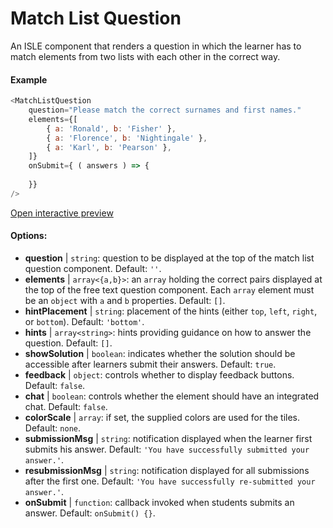 # Match List Question

An ISLE component that renders a question in which the learner has to match elements from two lists with each other in the correct way.

#### Example

``` javascript
<MatchListQuestion
    question="Please match the correct surnames and first names."
    elements={[
        { a: 'Ronald', b: 'Fisher' },
        { a: 'Florence', b: 'Nightingale' },
        { a: 'Karl', b: 'Pearson' },
    ]}
    onSubmit={ ( answers ) => {
        
    }}
/>
```

[Open interactive preview](https://isle.heinz.cmu.edu/components/match-list-question/)

#### Options:

* __question__ | `string`: question to be displayed at the top of the match list question component. Default: `''`.
* __elements__ | `array<{a,b}>`: an `array` holding the correct pairs displayed at the top of the free text question component. Each `array` element must be an `object` with `a` and `b` properties. Default: `[]`.
* __hintPlacement__ | `string`: placement of the hints (either `top`, `left`, `right`, or `bottom`). Default: `'bottom'`.
* __hints__ | `array<string>`: hints providing guidance on how to answer the question. Default: `[]`.
* __showSolution__ | `boolean`: indicates whether the solution should be accessible after learners submit their answers. Default: `true`.
* __feedback__ | `object`: controls whether to display feedback buttons. Default: `false`.
* __chat__ | `boolean`: controls whether the element should have an integrated chat. Default: `false`.
* __colorScale__ | `array`: if set, the supplied colors are used for the tiles. Default: `none`.
* __submissionMsg__ | `string`: notification displayed when the learner first submits his answer. Default: `'You have successfully submitted your answer.'`.
* __resubmissionMsg__ | `string`: notification displayed for all submissions after the first one. Default: `'You have successfully re-submitted your answer.'`.
* __onSubmit__ | `function`: callback invoked when students submits an answer. Default: `onSubmit() {}`.
